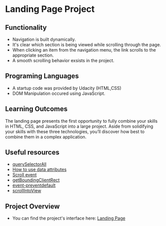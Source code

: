 # Landing Page Project

## Functionality 

* Navigation is built dynamically.
* It's clear which section is being viewed while scrolling through the page.
* When clicking an item from the navigation menu, the link  scrolls to the appropriate section.
* A smooth scrolling behavior exsists in the project.

## Programing Languages
* A startup code was provided by Udacity (HTML,CSS)
* DOM Manipulation occured using JavaScript.

## Learning Outcomes

The landing page presents the first opportunity to fully combine your skills in HTML, CSS, and JavaScript into a large project. Aside from solidifying your skills with these three technologies, you’ll discover how best to combine them in a complex application.

## Useful resources
* [querySelectorAll](https://developer.mozilla.org/en-US/docs/Web/API/Document/querySelectorAll) 
* [How to use data attributes](https://developer.mozilla.org/en-US/docs/Learn/HTML/Howto/Use_data_attributes)
* [Scroll event]( https://developer.mozilla.org/en-US/docs/Web/API/Document/scroll_event)
* [getBoundingClientRect](https://developer.mozilla.org/en-US/docs/Web/API/Element/getBoundingClientRect)
* [event-preventdefault](https://www.w3schools.com/jsref/event_preventdefault.asp)
* [scrollIntoView](https://developer.mozilla.org/en-US/docs/Web/API/Element/scrollIntoView)

## Project Overview

* You can find the project's interface here: [Landing Page](https://mariamrashad.github.io/Udacity-Landing-Page/) 
